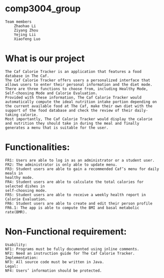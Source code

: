 # comp3004_group
    Team members
        Zhaohao Li
        Ziyang Zhou 
        Yejing Lii 
        Xiaofeng Luo

# What is our project
    The Caf Calorie Tracker is an application that features a food database in The Caf. 
    The Caf Calorie Tracker offers users a personalized interface that allows users to enter their personal information and the diet mode.
    There are three functions to choose from, including Healthy Mode, Self-choosing Mode and Calorie Evaluation. 
    Provided with these information, The Caf Calorie Tracker would automatically compute the ideal nutrition intake portion depending on the current available food at The Caf, make their own diet with the support of the food database and check the review of their daily-taking calorie. 
    Most importantly, The Caf Calorie Tracker would display the calorie and nutrition they should take in during the meal and finally generates a menu that is suitable for the user.


# Functionalities:
    FR1: Users are able to log in as an administrator or a student user.
    FR2: The administrator is only able to update menu.
    FR3: Student users are able to gain a recommended Caf’s menu for daily meals in
    healthy mode.
    FR4: Student users are able to calculate the total calories for selected dishes in
    self-choosing mode.
    FR5: Student users are able to receive a weekly health report in Calorie Evaluation.
    FR6: Student users are able to create and edit their person profile
    FR6.1: The app is able to compute the BMI and basal metabolic rate(BMR).
    
# Non-Functional requirement:
    Usability:
    NF1: Programs must be fully documented using inline comments.
    NF2: Need an instruction guide for The Caf Calorie Tracker.
    Implementation:
    NF3: All source code must be written in Java.
    Legal:
    NF4: Users’ information should be protected.
